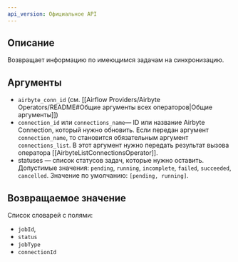 ```yaml
---
api_version: Официальное API
---
```

## Описание
Возвращает информацию по имеющимся задачам на синхронизацию.
## Аргументы
- `airbyte_conn_id` (см. [[Airflow Providers/Airbyte Operators/README#Общие аргументы всех операторов|Общие аргументы]])
- `connection_id` или `connections_name`— ID или название Airbyte Connection, который нужно обновить. Если передан аргумент `connection_name`, то  становится обязательным аргумент `connections_list`. В этот аргумент нужно передать результат вызова оператора [[AirbyteListConnectionsOperator]].
- statuses — список статусов задач, которые нужно оставить. Допустимые значения: `pending`, `running`, `incomplete`, `failed`, `succeeded`, `cancelled`. Значение по умолчанию: `[pending, running]`.
## Возвращаемое значение
Список словарей с полями:
- `jobId`,
- `status`
- `jobType`
- `connectionId`